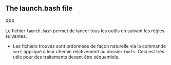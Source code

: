 The launch.bash file
--------------------

XXX


Le fichier `launch.bash` permet de lancer tous les outils en suivant les règles suivantes.

   * Les fichiers trouvés sont ordonnées de façon naturelle via la commande `sort` appliqué à leur chemin relativement au dossier `tools`. Ceci est très utile pour des traitements devant être séquentiels.

